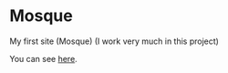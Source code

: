 # Mosque
My first site (Mosque)
(I work very much in this project)

You can see [here](zoirjohn.github.io/Mosque/).
